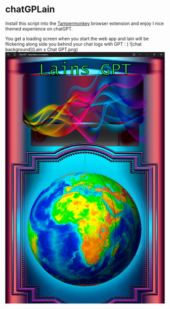 # chatGPLain
Install this script into the [Tampermonkey](https://www.tampermonkey.net/) browser extension and enjoy I nice themed experience on chatGPT.

You get a loading screen when you start the web app and lain will be flickering along side you behind your chat logs with GPT : )
![chat background](Lain x Chat GPT.png)
![loading](Loading.png)
